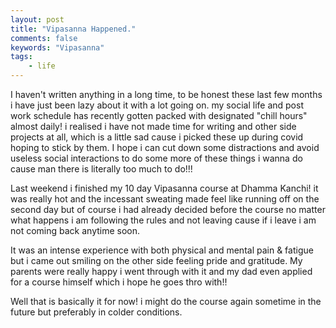 ```yaml
---
layout: post
title: "Vipasanna Happened."
comments: false
keywords: "Vipasanna"
tags:
    - life
---
```



I haven't written anything in a long time, to be honest these last few months i have just been lazy about it with a lot going on. my social life and post work schedule has recently gotten packed with designated "chill hours" almost daily! i realised i have not made time for writing and other side projects at all, which is a little sad cause i picked these up during covid hoping to stick by them. I hope i can cut down some distractions and avoid useless social interactions to do some more of these things i wanna do cause man there is literally too much to do!!!

Last weekend i finished my 10 day Vipasanna course at Dhamma Kanchi! it was really hot and the incessant sweating made feel like running off on the second day but of course i had already decided before the course no matter what happens i am following the rules and not leaving cause if i leave i am not coming back anytime soon.

It was an intense experience with both physical and mental pain & fatigue but i came out smiling on the other side feeling pride and gratitude. My parents were really happy i went through with it and my dad even applied for a course himself which i hope he goes thro with!!

Well that is basically it for now! i might do the course again sometime in the future but preferably in colder conditions.

